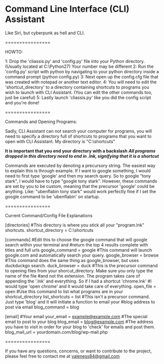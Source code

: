 Command Line Interface (CLI) Assistant
================

Like Siri, but cyberpunk as hell and CLI.

================

HOWTO:

1: Drop the 'cliassis.py' and 'config.py' file into your Python directory. (Usually located at C:\Python27) Your number may be different
2: Run the 'config.py' script with python by navigating to your python directory inside a command prompt (python config.py)
3: Next open up the config.cfg file that was created with notepad or another text editor.
4: You will need to edit the 'shortcut_directory' to a directory containing shortcuts to programs you wish to launch with CLI Assistant. (You can edit the other commands too, just be careful)
5: Lastly launch 'cliassis.py' like you did the config script and you're done!

================

Commands and Opening Programs:

Sadly, CLI Assistant can not search your computer for programs, you will need to specify a directory full of shortcuts
to programs that you want to open with CLI Assistant. My directory is "C:\shortcuts\"

**It is important that you end your directory with a backslash**
***All programs dropped in this directory need to end in .lnk, signifying that it is a shortcut***

Commands are executed by denoting a precursory string. The easiest way to explain this is through example.
If I want to google something, I would need to first type 'google' and then my search query. So to google "tony stark",
I would have to type "google tony stark". However, these commands are set by you to be custom, meaning that the precursor 
'google' could be anything. Like: "ubenflabin tony stark" would work perfectly fine if I set the google command to be 
'ubenflabin' on startup. 

================

Current Command/Config File Explanations

[directories]
#This directory is where you stick all your "program.lnk" shortcuts.
shortcut_directory = C:\shortcuts 

[commands]
#Edit this to choose the google command that will google search within your terminal and
#return the top 4 results complete with titles and full urls
google_command = google
#This command will launch google.com and automatically search your query.
google_browser = browse
#This command does the same thing as google_browser, but uses duckduckgo search.
duck_browser = duck
#This is the precursor command to opening files from your shorcut_directory. Make sure you only type the name of the file
#and not the extension. The program takes care of appending the '.lnk' and everything. So if I had a shortcut 'chrome.lnk'
#I would type 'open chrome' and it would take care of everything.
open_file = open
#Use this command to list what programs are in your shortcut_directory
list_shortcuts = list
#This isn't a precursor command. Just type 'blog' and it will initiate a function to email your
#blog address to post via email
blog_command = blog

[email]
#Your email
your_email = example@example.com
#The special email to post to your blog
blog_email = blog@example.com
#The address you have to visit in order for your blog to 'check' for emails and post them. 
blog_mail_url = yourdomain.com/blog/wp-mail.php



================

If you have any questions, concerns, or want to contribute to the project, please feel free to contact me at 
valeness84@gmail.com
